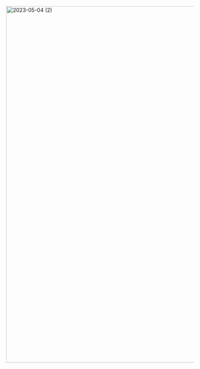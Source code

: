 <img width="960" alt="2023-05-04 (2)" src="https://github.com/Yash-017/nlp/assets/84333766/3d8b72c2-c277-45ac-99e9-8ac64fa57809">
